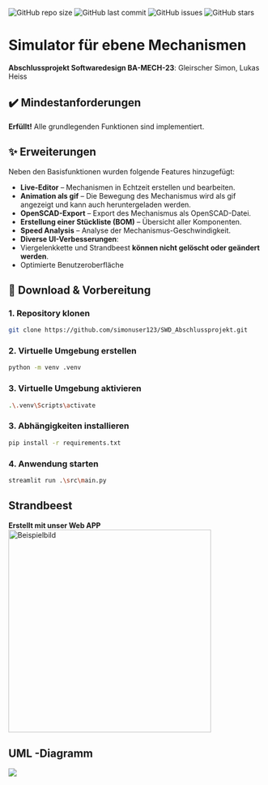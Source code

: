 ![GitHub repo size](https://img.shields.io/github/repo-size/simonuser123/SWD_Abschlussprojekt)
![GitHub last commit](https://img.shields.io/github/last-commit/simonuser123/SWD_Abschlussprojekt)
![GitHub issues](https://img.shields.io/github/issues/simonuser123/SWD_Abschlussprojekt)
![GitHub stars](https://img.shields.io/github/stars/simonuser123/SWD_Abschlussprojekt)

# Simulator für ebene Mechanismen
  **Abschlussprojekt Softwaredesign BA-MECH-23**: Gleirscher Simon, Lukas Heiss
## ✔️ **Mindestanforderungen**  
 **Erfüllt!** Alle grundlegenden Funktionen sind implementiert.  

## ✨ **Erweiterungen**  
Neben den Basisfunktionen wurden folgende Features hinzugefügt:  

-  **Live-Editor** – Mechanismen in Echtzeit erstellen und bearbeiten.  
-  **Animation als gif** – Die Bewegung des Mechanismus wird als gif angezeigt und kann auch heruntergeladen werden.    
-  **OpenSCAD-Export** – Export des Mechanismus als OpenSCAD-Datei.
-  **Erstellung einer Stückliste (BOM)** – Übersicht aller Komponenten.  
-  **Speed Analysis** – Analyse der Mechanismus-Geschwindigkeit.  
-  **Diverse UI-Verbesserungen**:
  -  Viergelenkkette und Strandbeest **können nicht gelöscht oder geändert werden**.
  -  Optimierte Benutzeroberfläche
    
## 🔧 **Download & Vorbereitung**  
### 1. Repository klonen
```bash
git clone https://github.com/simonuser123/SWD_Abschlussprojekt.git
```
### 2. Virtuelle Umgebung erstellen
```bash
python -m venv .venv
```
### 3. Virtuelle Umgebung aktivieren
```bash
.\.venv\Scripts\activate
```
### 3. Abhängigkeiten installieren
```bash
pip install -r requirements.txt 
```
### 4. Anwendung starten
```bash
streamlit run .\src\main.py
```

 ## Strandbeest
 **Erstellt mit unser Web APP**
<img src="https://github.com/user-attachments/assets/8b345f82-7b6e-480c-8845-f8aa63c6ef03" alt="Beispielbild" width="400" />

## UML -Diagramm
[![](https://mermaid.ink/img/pako:eNq9WEtvIjkQ_itWSyPBLkQBEoZwjHKZncmOtMleVkiW6S4aZ9x2y3aTQJT89vGjAdNtArksFxzXVw9XfVU2eU1SkUEyTVJGlLqjJJekmHFkPl--oL8E5br_3YrAbzqY30evfst-_nzQkvIccVJAsLtggmj00tpZBztzIRiiCi_oC2TNfcFxSmVaMSJxSfQykCvQuBSKaip4p3bUQ7X9bgDMQ2AXPVYlC2NUZAWdEK8FzmiqDfTOfAWC0hxRY8oX4gCfMjDRzdfYHr4TJCIELSjPMGEMP9nUKWP8B1W6CfDC2kUUEXPjy3HEllEoIF0STlWx1dpt_O3U937eZnxX-x-U_4qU3m6fUXnPEBcDJkf25y1eMOD5QZEpN2UjjG4AK2ALbAFL3WmWN62kBGPR65vUOXMNkBdikFLICOR_5gEzeTxGAyv7NAlsYWKGPkkBp1yVGdHg1LdHDKlxv1WO8GMnO4Mk1uu7Y8S7p4RqCu2h3pE7RossmaQr4Jjw_LCfTalDUT0b3DqsBMnqHukEnGwCXAYc5e2qKZ2LimdErnEqeObny27VPU2Y8xm3Mi1gKxIZX6koysrUSgtN2FFyf46blhzHuGllcQLuKv-JScRj7DtB3eM6Ydk_UG0PBw7S8r0k0sTJjOV2CfItrSKdG_bGd8qhIJqm6oEW5t7SQka6JIIK-6W_76KindV-2DcLCYBbzYOxnZwYdyKGuu1GrxPn2yGU4y29wuGpOjYAZLJFCtVFvLwgUpLwThelpoUZ2iZLP-vlP6AqFslXfX7TMfeEkxxi2WphPpGrWKbVdhXgbLmRluQJUiOgcJhNDs8mmd1YhqMDNexy7wywWIHEo_Flx04bXhVYaShVi8mpBIs2tgpSP1lu1xrUt58BCF5KITUO4zUTAKdqtYWHFglLfQgLIZ-JzPAKmEipXrtQUknMdSPLoofqs5RuFIaj5qBiIP2VLPtz2AjbPcjXjIdFuzMO99CD2wC4fXR2LAKJ-VO39hsgMnCIOh6TJItthOLdPNLihBuLONeNxUbdqLgLCbmpnqnrXu6OdRhVD82SR8rXW8ks6Z5hI65_Wjfu-8DvwWVOKEc2BUAKRjX691v34D634vDIubBMU9o_EMw8BHPh2UvnCCYg8hFEOHbb8d3ChsKy4vmWXvt-nyWDWYL-6Pf9DT4NRL8I52gOjMKc5mhFgYF_Jiuza34LbICjo-aQf-WesmdBLXNO01syhmbJ0Cy24TnZkmiNzGFIhYZ1SF4zNqn2IfnVPqCpn2IUZD082kPyI2Uzi54J03C2ciy6qRljelObCDqkqdsYBVPkaSv3wX-g3GjwiLKjaFOtfSJ_aOCZPfT-vvaTq4cyCsg12a07ld3KJdCFqSypFmGEm8pr-7I2Hasw1iA_ATFOg2OkPK6R9JICZEFoZn7Iu16dJXoJtuGnZjkn5jpNZvzN4EilxcOap8lUywp6iX8A1L_7t5sl4f8JsfvTN_h9_X8C--UgyfQ1eUmmw8Hk4mY0GN58vf56PZmMrq97ydpsjy9Gk5vB6GpyNZhcXt1M3nrJxhm9vLgZjsaD4eX4-upqOBiPJ71EiipfJtMFYQrefgPofkLg?type=png)](https://mermaid.live/edit#pako:eNq9WEtvIjkQ_itWSyPBLkQBEoZwjHKZncmOtMleVkiW6S4aZ9x2y3aTQJT89vGjAdNtArksFxzXVw9XfVU2eU1SkUEyTVJGlLqjJJekmHFkPl--oL8E5br_3YrAbzqY30evfst-_nzQkvIccVJAsLtggmj00tpZBztzIRiiCi_oC2TNfcFxSmVaMSJxSfQykCvQuBSKaip4p3bUQ7X9bgDMQ2AXPVYlC2NUZAWdEK8FzmiqDfTOfAWC0hxRY8oX4gCfMjDRzdfYHr4TJCIELSjPMGEMP9nUKWP8B1W6CfDC2kUUEXPjy3HEllEoIF0STlWx1dpt_O3U937eZnxX-x-U_4qU3m6fUXnPEBcDJkf25y1eMOD5QZEpN2UjjG4AK2ALbAFL3WmWN62kBGPR65vUOXMNkBdikFLICOR_5gEzeTxGAyv7NAlsYWKGPkkBp1yVGdHg1LdHDKlxv1WO8GMnO4Mk1uu7Y8S7p4RqCu2h3pE7RossmaQr4Jjw_LCfTalDUT0b3DqsBMnqHukEnGwCXAYc5e2qKZ2LimdErnEqeObny27VPU2Y8xm3Mi1gKxIZX6koysrUSgtN2FFyf46blhzHuGllcQLuKv-JScRj7DtB3eM6Ydk_UG0PBw7S8r0k0sTJjOV2CfItrSKdG_bGd8qhIJqm6oEW5t7SQka6JIIK-6W_76KindV-2DcLCYBbzYOxnZwYdyKGuu1GrxPn2yGU4y29wuGpOjYAZLJFCtVFvLwgUpLwThelpoUZ2iZLP-vlP6AqFslXfX7TMfeEkxxi2WphPpGrWKbVdhXgbLmRluQJUiOgcJhNDs8mmd1YhqMDNexy7wywWIHEo_Flx04bXhVYaShVi8mpBIs2tgpSP1lu1xrUt58BCF5KITUO4zUTAKdqtYWHFglLfQgLIZ-JzPAKmEipXrtQUknMdSPLoofqs5RuFIaj5qBiIP2VLPtz2AjbPcjXjIdFuzMO99CD2wC4fXR2LAKJ-VO39hsgMnCIOh6TJItthOLdPNLihBuLONeNxUbdqLgLCbmpnqnrXu6OdRhVD82SR8rXW8ks6Z5hI65_Wjfu-8DvwWVOKEc2BUAKRjX691v34D634vDIubBMU9o_EMw8BHPh2UvnCCYg8hFEOHbb8d3ChsKy4vmWXvt-nyWDWYL-6Pf9DT4NRL8I52gOjMKc5mhFgYF_Jiuza34LbICjo-aQf-WesmdBLXNO01syhmbJ0Cy24TnZkmiNzGFIhYZ1SF4zNqn2IfnVPqCpn2IUZD082kPyI2Uzi54J03C2ciy6qRljelObCDqkqdsYBVPkaSv3wX-g3GjwiLKjaFOtfSJ_aOCZPfT-vvaTq4cyCsg12a07ld3KJdCFqSypFmGEm8pr-7I2Hasw1iA_ATFOg2OkPK6R9JICZEFoZn7Iu16dJXoJtuGnZjkn5jpNZvzN4EilxcOap8lUywp6iX8A1L_7t5sl4f8JsfvTN_h9_X8C--UgyfQ1eUmmw8Hk4mY0GN58vf56PZmMrq97ydpsjy9Gk5vB6GpyNZhcXt1M3nrJxhm9vLgZjsaD4eX4-upqOBiPJ71EiipfJtMFYQrefgPofkLg)

